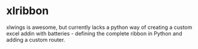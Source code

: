 # xlribbon

xlwings is awesome, but currently lacks a python way of creating a custom excel addin with batteries - defining the complete ribbon in Python and adding a custom router.